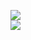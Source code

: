 [![](https://img.shields.io/badge/Made%20With-Github%20Spray-lightgrey.svg?style=for-the-badge&logo=github)](https://github.com/Annihil/github-spray#10082)  
[![](https://i.imgur.com/2DrTn0Z.gif)](https://github.com/Annihil/github-spray)